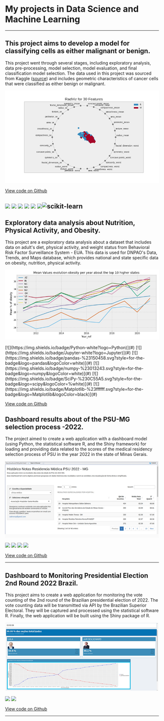 # My projects in Data Science and Machine Learning
---

## This project aims to develop a model for classifying cells as either malignant or benign.

This project went through several stages, including exploratory analysis, data pre-processing, model selection, model evaluation, and final classification model selection. The data used in this project was sourced from Kaggle  ([source](https://www.kaggle.com/datasets/erdemtaha/cancer-data)) and includes geometric characteristics of cancer cells that were classified as either benign or malignant.

<p align="center">
  <img src="assets/img/cell_classification/radviz-30-features.png" style="width: 1000; height: 400;">
</p>

[View code on Github](https://github.com/sabinorsp/cancer_data_classification/tree/master)

[![](https://img.shields.io/badge/Python-white?logo=Python)](#) [![](https://img.shields.io/badge/Jupyter-white?logo=Jupyter)](#)
 [![](https://img.shields.io/badge/pandas-%23150458.svg?style=for-the-badge&logo=pandas&logoColor=white)](#) [![](https://img.shields.io/badge/numpy-%23013243.svg?style=for-the-badge&logo=numpy&logoColor=white)](#) [![](https://img.shields.io/badge/SciPy-%230C55A5.svg?style=for-the-badge&logo=scipy&logoColor=%white)](#)  [![](https://img.shields.io/badge/Matplotlib-%23ffffff.svg?style=for-the-badge&logo=Matplotlib&logoColor=black)](#)![scikit-learn](https://img.shields.io/badge/scikit--learn-%23F7931E.svg?style=for-the-badge&logo=scikit-learn&logoColor=white)
---

## Exploratory data analysis about Nutrition, Physical Activity, and Obesity. 
This project are a exploratory data analysis about a dataset that includes data on adult's diet, physical activity, and weight status from Behavioral Risk Factor Surveillance System - EUA. This data is used for DNPAO's Data, Trends, and Maps database, which provides national and state specific data on obesity, nutrition, physical activity.

<p align="center">
  <img src="assets/img/eda_nutrition/evolution.png">
</p>
[![](https://img.shields.io/badge/Python-white?logo=Python)](#) [![](https://img.shields.io/badge/Jupyter-white?logo=Jupyter)](#) [![](https://img.shields.io/badge/pandas-%23150458.svg?style=for-the-badge&logo=pandas&logoColor=white)](#) [![](https://img.shields.io/badge/numpy-%23013243.svg?style=for-the-badge&logo=numpy&logoColor=white)](#) [![](https://img.shields.io/badge/SciPy-%230C55A5.svg?style=for-the-badge&logo=scipy&logoColor=%white)](#)  [![](https://img.shields.io/badge/Matplotlib-%23ffffff.svg?style=for-the-badge&logo=Matplotlib&logoColor=black)](#)

[View code on Github](https://github.com/sabinorsp/eda_datagoveua_nutrition)

## Dashboard results about of the PSU-MG selection process -2022. 

The project aimed to create a web application with a dashboard model (using Python, the statistical software R, and the Shiny framework) for loading and providing data related to the scores of the medical residency selection process of PSU in the year 2022 in the state of Minas Gerais.

<p align="center">
  <img src="assets/img/psu/dashboard_psu.png"/>
</p>

[![](https://img.shields.io/badge/R-white?logo=R)](#) [![](https://img.shields.io/badge/Shiny-shinyapps.io-blue?style=flat&labelColor=white&logo=RStudio&logoColor=blue)](#) [![](https://img.shields.io/badge/Python-white?logo=Python)](#) [![](https://img.shields.io/badge/Jupyter-white?logo=Jupyter)](#)

[View code on Github](https://github.com/sabinorsp/dashboard_psu_mg)

---

## Dashboard to Monitoring Presidential Election 2nd Round 2022 Brazil.

This project aims to create a web application for monitoring the vote counting of the 2nd round of the Brazilian presidential election of 2022. The vote counting data will be transmitted via API by the Brazilian Superior Electoral. They will be captured and processed using the statistical software R. Finally, the web application will be built using the Shiny package of R.

<p align="center">
  <img src="assets/img/dash_election/election.png"/>
</p>

[![](https://img.shields.io/badge/R-white?logo=R)](#) [![](https://img.shields.io/badge/Shiny-shinyapps.io-blue?style=flat&labelColor=white&logo=RStudio&logoColor=blue)](#)

[View code on Github](https://github.com/sabinorsp/dashboard_eleicoes_2022_r)

---

